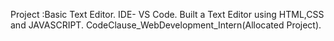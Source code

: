 Project :Basic Text Editor. 
IDE- VS Code.
Built a Text Editor using HTML,CSS and JAVASCRIPT.
CodeClause_WebDevelopment_Intern(Allocated Project).
